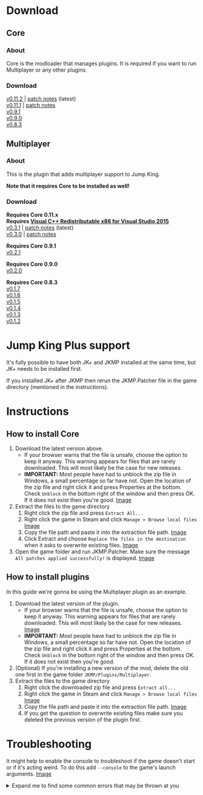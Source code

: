 # Download

## Core
### About
Core is the modloader that manages plugins. It is required if you want to run Multiplayer or any other plugins.
### Download
[v0.11.2](https://github.com/Jump-King-Multiplayer/Releases/releases/download/core_0.11.2/Core.zip) | [patch notes](https://github.com/Jump-King-Multiplayer/Releases/releases/tag/core_0.11.2) (latest)\
[v0.11.1](https://github.com/Jump-King-Multiplayer/Releases/releases/download/core_0.11.1/Core.zip) | [patch notes](https://github.com/Jump-King-Multiplayer/Releases/releases/tag/core_0.11.1)\
[v0.9.1](https://github.com/Jump-King-Multiplayer/Releases/releases/download/core_0.9.1/Core.zip)\
[v0.9.0](https://github.com/Jump-King-Multiplayer/Releases/releases/download/core_0.9.0/Core.zip)\
[v0.8.3](https://github.com/Jump-King-Multiplayer/Releases/releases/download/core_0.8.3/Core.zip)

## Multiplayer
### About
This is the plugin that adds multiplayer support to Jump King.

**Note that it requires Core to be installed as well!**
### Download
**Requires Core 0.11.x**\
**Requires [Visual C++ Redistributable x86 for Visual Studio 2015](https://www.microsoft.com/en-us/download/details.aspx?id=48145)**\
[v0.3.1](https://github.com/Jump-King-Multiplayer/Releases/releases/download/mp_0.3.1/Multiplayer.zip) | [patch notes](https://github.com/Jump-King-Multiplayer/Releases/releases/tag/mp_0.3.1) (latest)\
[v0.3.0](https://github.com/Jump-King-Multiplayer/Releases/releases/download/mp_0.3.0/Multiplayer.zip) | [patch notes](https://github.com/Jump-King-Multiplayer/Releases/releases/tag/mp_0.3.0)

**Requires Core 0.9.1**\
[v0.2.1](https://github.com/Jump-King-Multiplayer/Releases/releases/download/mp_0.2.1/Multiplayer.zip)

**Requires Core 0.9.0**\
[v0.2.0](https://github.com/Jump-King-Multiplayer/Releases/releases/download/mp_0.2.0/Multiplayer.zip)

**Requires Core 0.8.3**\
[v0.1.7](https://github.com/Jump-King-Multiplayer/Releases/releases/download/mp_0.1.7/Multiplayer.zip)\
[v0.1.6](https://github.com/Jump-King-Multiplayer/Releases/releases/download/mp_0.1.6/Multiplayer.zip)\
[v0.1.5](https://github.com/Jump-King-Multiplayer/Releases/releases/download/mp_0.1.5/Multiplayer.zip)\
[v0.1.4](https://github.com/Jump-King-Multiplayer/Releases/releases/download/mp_0.1.4/Multiplayer.zip)\
[v0.1.3](https://github.com/Jump-King-Multiplayer/Releases/releases/download/mp_0.1.3/Multiplayer.zip)\
[v0.1.2](https://github.com/Jump-King-Multiplayer/Releases/releases/download/mp_0.1.2/Multiplayer.zip)

# Jump King Plus support
It's fully possible to have both JK+ and JKMP installed at the same time, but JK+ needs to be installed first.

If you installed JK+ after JKMP then rerun the JKMP.Patcher file in the game directory (mentioned in the instructions).

# Instructions

## How to install Core
1. Download the latest version above.
   * If your browser warns that the file is unsafe, choose the option to keep it anyway. This warning appears for files that are rarely downloaded. This will most likely be the case for new releases.
   * **IMPORTANT:** Most people have had to unblock the zip file in Windows, a small percentage so far have not. Open the location of the zip file and right click it and press Properties at the bottom. Check ```Unblock``` in the bottom right of the window and then press OK. If it does not exist then you're good. [Image](.github/media/instructions/install/unblock.png)
2. Extract the files to the game directory
   1. Right click the zip file and press ```Extract All...```
   2. Right click the game in Steam and click ```Manage > Browse local files``` [Image](.github/media/instructions/install/steam-browse-local-files.png)
   3. Copy the file path and paste it into the extraction file path. [Image](.github/media/instructions/install/copy-game-filepath.png)
   4. Click Extract and choose ```Replace the files in the destination``` when it asks to overwrite existing files. [Image](.github/media/instructions/install/overwrite-existing-files.png)
3. Open the game folder and run JKMP.Patcher. Make sure the message ```All patches applied successfully!``` is displayed. [Image](.github/media/instructions/install/run-patcher.png)

## How to install plugins
In this guide we're gonna be using the Multiplayer plugin as an example.
1. Download the latest version of the plugin.
   * If your browser warns that the file is unsafe, choose the option to keep it anyway. This warning appears for files that are rarely downloaded. This will most likely be the case for new releases. [Image](.github/media/instructions/install/dl-keep-dangerous-mp.png)
   * **IMPORTANT:** Most people have had to unblock the zip file in Windows, a small percentage so far have not. Open the location of the zip file and right click it and press Properties at the bottom. Check ```Unblock``` in the bottom right of the window and then press OK. If it does not exist then you're good.
2. (Optional) If you're installing a new version of the mod, delete the old one first in the game folder ```JKMP/Plugins/Multiplayer```.
3. Extract the files to the game directory
   1. Right click the downloaded zip file and press ```Extract all...```
   2. Right click the game in Steam and click ```Manage > Browse local files``` [Image](.github/media/instructions/install/steam-browse-local-files.png)
   3. Copy the file path and paste it into the extraction file path. [Image](.github/media/instructions/install/copy-game-filepath.png)
   4. If you get the question to overwrite existing files make sure you deleted the previous version of the plugin first.

# Troubleshooting
It might help to enable the console to troubleshoot if the game doesn't start or if it's acting weird. To do this add ```--console``` to the game's launch arguments. [Image](.github/media/instructions/troubleshooting/steam-console-launch-arguments.png)

<details>
<summary>
Expand me to find some common errors that may be thrown at you
</summary>

```System.NotSupportedException: An attempt was made to load an assembly from a network location...```\
  Alternatively: The game closes on startup without anything showing up.

To fix this you have to unblock the zip file in Windows before extracting it to the game folder. There's instructions for this above in the substeps of step 1. When extracting the second time make sure you overwrite all existing files.

```Failed to connect to matchmaking server: Your version is outdated```

To fix this you have to update your multiplayer version.
</details>

